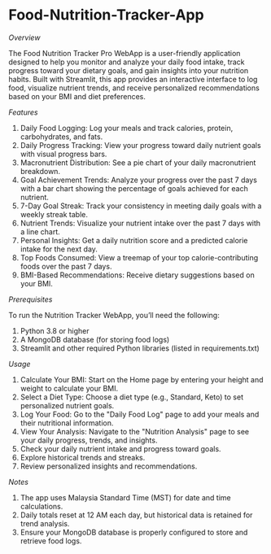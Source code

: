 # Food-Nutrition-Tracker-App
*Overview*

The Food Nutrition Tracker Pro WebApp is a user-friendly application designed to help you monitor and analyze your daily food intake, track progress toward your dietary goals, and gain insights into your nutrition habits. Built with Streamlit, this app provides an interactive interface to log food, visualize nutrient trends, and receive personalized recommendations based on your BMI and diet preferences.

*Features*
1. Daily Food Logging: Log your meals and track calories, protein, carbohydrates, and fats.
2. Daily Progress Tracking: View your progress toward daily nutrient goals with visual progress bars.
3. Macronutrient Distribution: See a pie chart of your daily macronutrient breakdown.
4. Goal Achievement Trends: Analyze your progress over the past 7 days with a bar chart showing the percentage of goals achieved for each nutrient.
5. 7-Day Goal Streak: Track your consistency in meeting daily goals with a weekly streak table.
6. Nutrient Trends: Visualize your nutrient intake over the past 7 days with a line chart.
7. Personal Insights: Get a daily nutrition score and a predicted calorie intake for the next day.
8. Top Foods Consumed: View a treemap of your top calorie-contributing foods over the past 7 days.
9. BMI-Based Recommendations: Receive dietary suggestions based on your BMI.

*Prerequisites*

To run the Nutrition Tracker WebApp, you’ll need the following:
1. Python 3.8 or higher
2. A MongoDB database (for storing food logs)
3. Streamlit and other required Python libraries (listed in requirements.txt)

*Usage*
1. Calculate Your BMI: Start on the Home page by entering your height and weight to calculate your BMI.
2. Select a Diet Type: Choose a diet type (e.g., Standard, Keto) to set personalized nutrient goals.
3. Log Your Food: Go to the "Daily Food Log" page to add your meals and their nutritional information.
4. View Your Analysis: Navigate to the "Nutrition Analysis" page to see your daily progress, trends, and insights.
5. Check your daily nutrient intake and progress toward goals.
6. Explore historical trends and streaks.
7. Review personalized insights and recommendations.

*Notes*
1. The app uses Malaysia Standard Time (MST) for date and time calculations.
2. Daily totals reset at 12 AM each day, but historical data is retained for trend analysis.
3. Ensure your MongoDB database is properly configured to store and retrieve food logs.
